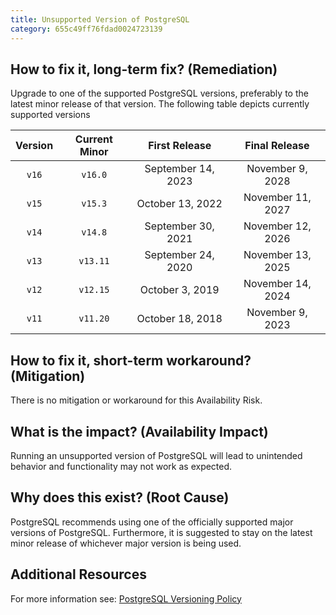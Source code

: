 ```yaml
---
title: Unsupported Version of PostgreSQL
category: 655c49ff76fdad0024723139
---
```


## How to fix it, long-term fix? (Remediation)

Upgrade to one of the supported PostgreSQL versions, preferably to the latest minor release of that version. The following table depicts currently supported versions

| Version | Current Minor |    First Release   |   Final Release   |
| :-----: | :-----------: | :----------------: | :---------------: |
|  `v16`  |    `v16.0`    | September 14, 2023 |  November 9, 2028 |
|  `v15`  |    `v15.3`    |  October 13, 2022  | November 11, 2027 |
|  `v14`  |    `v14.8`    | September 30, 2021 | November 12, 2026 |
|  `v13`  |    `v13.11`   | September 24, 2020 | November 13, 2025 |
|  `v12`  |    `v12.15`   |   October 3, 2019  | November 14, 2024 |
|  `v11`  |    `v11.20`   |  October 18, 2018  |  November 9, 2023 |

## How to fix it, short-term workaround? (Mitigation)

There is no mitigation or workaround for this Availability Risk.

## What is the impact? (Availability Impact)

Running an unsupported version of PostgreSQL will lead to unintended behavior and functionality may not work as expected.

## Why does this exist? (Root Cause)

PostgreSQL recommends using one of the officially supported major versions of PostgreSQL. Furthermore, it is suggested to stay on the latest minor release of whichever major version is being used.

## Additional Resources

For more information see: [PostgreSQL Versioning Policy](https://www.postgresql.org/support/versioning/)